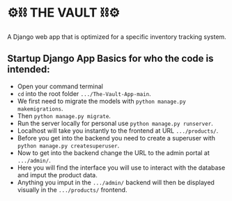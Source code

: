 # ⚙️⛓️ THE VAULT ⛓️⚙️

A Django web app that is optimized for a specific inventory tracking system.

Startup Django App Basics for who the code is intended:
---
+ Open your command terminal
+ `cd` into the root folder `.../The-Vault-App-main`.
+ We first need to migrate the models with `python manage.py makemigrations`.
+ Then `python manage.py migrate`.
+ Run the server locally for personal use `python manage.py runserver`.
+ Localhost will take you instantly to the frontend at URL `.../products/`.
+ Before you get into the backend you need to create a superuser with `python manage.py createsuperuser`.
+ Now to get into the backend change the URL to the admin portal at `.../admin/`.
+ Here you will find the interface you will use to interact with the database and imput the product data.
+ Anything you imput in the `.../admin/` backend will then be displayed visually in the `.../products/` frontend.

